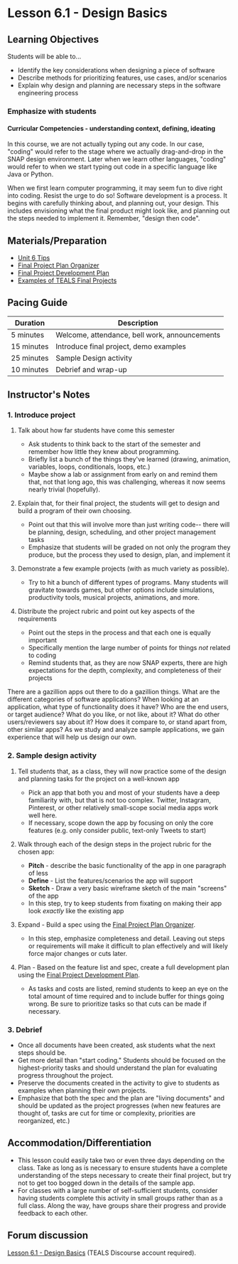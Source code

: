 # Lesson 6.1 - Design Basics

## Learning Objectives

Students will be able to...

- Identify the key considerations when designing a piece of software
- Describe methods for prioritizing features, use cases, and/or scenarios
- Explain why design and planning are necessary steps in the software engineering process

### Emphasize with students

#### Curricular Competencies - understanding context, defining, ideating

In this course, we are not actually typing out any code.  In our case, "coding" would refer to the stage where we actually drag-and-drop in the SNAP design environment.   Later when we learn other languages, "coding" would refer to when we start typing out code in a specific language like Java or Python.

When we first learn computer programming, it may seem fun to dive right into coding.  Resist the urge to do so!
Software development is a process.  It begins with carefully thinking about, and planning out, your design.  This includes envisioning what the final product might look like, and planning out the steps needed to implement it.    Remember,  "design then code".  

## Materials/Preparation

- [Unit 6 Tips](unit_6_tips.md)
- [Final Project Plan Organizer]
- [Final Project Development Plan]
- [Examples of TEALS Final Projects](https://youtu.be/aV6LFVXxd34)

## Pacing Guide

| Duration  | Description                                   |
| --------- | --------------------------------------------- |
| 5 minutes | Welcome, attendance, bell work, announcements |
| 15 minutes | Introduce final project, demo examples |
| 25 minutes | Sample Design activity |
| 10 minutes | Debrief and wrap-up|

## Instructor's Notes

### 1. Introduce project

1. Talk about how far students have come this semester

    - Ask students to think back to the start of the semester and remember how little they knew about programming.
    - Briefly list a bunch of the things they've learned (drawing, animation, variables, loops, conditionals, loops, etc.)
    - Maybe show a lab or assignment from early on and remind them that, not that long ago, this was challenging, whereas it now seems nearly trivial (hopefully).

2. Explain that, for their final project, the students will get to design and build a program of their own choosing.

    - Point out that this will involve more than just writing code-- there will be planning, design, scheduling, and other project management tasks
    - Emphasize that students will be graded on not only the program they produce, but the process they used to design, plan, and implement it

3. Demonstrate a few example projects (with as much variety as possible).
  
    - Try to hit a bunch of different types of programs.  Many students will gravitate towards games, but other options include simulations, productivity tools, musical projects, animations, and more.

4. Distribute the project rubric and point out key aspects of the requirements

    - Point out the steps in the process and that each one is equally important
    - Specifically mention the large number of points for things _not_ related to coding
    - Remind students that, as they are now SNAP experts, there are high expectations for the depth, complexity, and completeness of their projects

There are a gazillion apps out there to do a gazillion things.  What are the different categories of software applications?  When looking at an application, what type of functionality does it have?  Who are the end users, or target audience?  What do you like, or not like, about it?  What do other users/reviewers say about it?  How does it compare to, or stand apart from, other similar apps? As we study and analyze sample applications, we gain experience that will help us design our own.

### 2. Sample design activity

1. Tell students that, as a class, they will now practice some of the design and planning tasks for the project on a well-known app

    - Pick an app that both you and most of your students have a deep familiarity with, but that is not too complex.  Twitter, Instagram, Pinterest, or other relatively small-scope social media apps work well here.
    - If necessary, scope down the app by focusing on only the core features (e.g. only consider public, text-only Tweets to start)
2. Walk through each of the design steps in the project rubric for the chosen app:
    - **Pitch** - describe the basic functionality of the app in one paragraph of less
    - **Define** - List the features/scenarios the app will support
    - **Sketch** - Draw a very basic wireframe sketch of the main "screens" of the app
    - In this step, try to keep students from fixating on making their app look _exactly_ like the existing app

3. Expand - Build a spec using the [Final Project Plan Organizer].

    - In this step, emphasize completeness and detail.  Leaving out steps or requirements will make it difficult to plan effectively and will likely force major changes or cuts later.

4. Plan - Based on the feature list and spec, create a full development plan using the [Final Project Development Plan].

    - As tasks and costs are listed, remind students to keep an eye on the total amount of time required and to include buffer for things going wrong.  Be sure to prioritize tasks so that cuts can be made if necessary.

### 3. Debrief

- Once all documents have been created, ask students what the next steps should be.
- Get more detail than "start coding."  Students should be focused on the highest-priority tasks and should understand the plan for evaluating progress throughout the project.
- Preserve the documents created in the activity to give to students as examples when planning their own projects.
- Emphasize that both the spec and the plan are "living documents" and should be updated as the project progresses (when new features are thought of, tasks are cut for time or complexity, priorities are reorganized, etc.)

## Accommodation/Differentiation

- This lesson could easily take two or even three days depending on the class.  Take as long as is necessary to ensure students have a complete understanding of the steps necessary to create their final project, but try not to get too bogged down in the details of the sample app.
- For classes with a large number of self-sufficient students, consider having students complete this activity in small groups rather than as a full class.  Along the way, have groups share their progress and provide feedback to each other.

## Forum discussion

[Lesson 6.1 - Design Basics](http://forums.tealsk12.org/c/intro-unit-6/lesson-6-1-design-basics) (TEALS Discourse account required).

[Final Project Plan Organizer]: https://github.com/TEALSK12/introduction-to-computer-science/blob/master/Final%20Project%20Plan%20Organizer.docx?raw=true
[Final Project Development Plan]: https://github.com/TEALSK12/introduction-to-computer-science/blob/master/Final%20Project%20Development%20Plan.docx?raw=true
